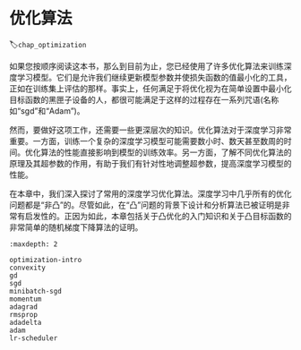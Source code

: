 # 优化算法
:label:`chap_optimization`

如果您按顺序阅读这本书，那么到目前为止，您已经使用了许多优化算法来训练深度学习模型。它们是允许我们继续更新模型参数并使损失函数的值最小化的工具，正如在训练集上评估的那样。事实上，任何满足于将优化视为在简单设置中最小化目标函数的黑匣子设备的人，都很可能满足于这样的过程存在一系列咒语(名称如“sgd”和“Adam”)。

然而，要做好这项工作，还需要一些更深层次的知识。优化算法对于深度学习非常重要。一方面，训练一个复杂的深度学习模型可能需要数小时、数天甚至数周的时间。优化算法的性能直接影响到模型的训练效率。另一方面，了解不同优化算法的原理及其超参数的作用，有助于我们有针对性地调整超参数，提高深度学习模型的性能。

在本章中，我们深入探讨了常用的深度学习优化算法。深度学习中几乎所有的优化问题都是“非凸”的。尽管如此，在“凸”问题的背景下设计和分析算法已被证明是非常有启发性的。正因为如此，本章包括关于凸优化的入门知识和关于凸目标函数的非常简单的随机梯度下降算法的证明。

```toc
:maxdepth: 2

optimization-intro
convexity
gd
sgd
minibatch-sgd
momentum
adagrad
rmsprop
adadelta
adam
lr-scheduler
```
